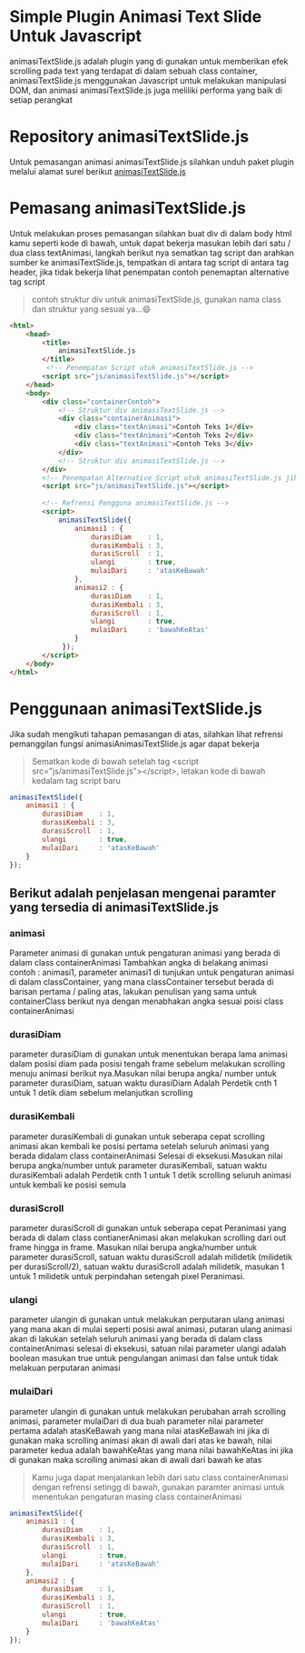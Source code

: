 # Simple Plugin Animasi Text Slide Untuk Javascript

animasiTextSlide.js adalah plugin yang di gunakan untuk memberikan efek scrolling pada text yang terdapat di dalam sebuah class container, animasiTextSlide.js menggunakan Javascript untuk melakukan manipulasi DOM, dan animasi animasiTextSlide.js juga meliliki performa yang baik di setiap perangkat


# Repository animasiTextSlide.js

Untuk pemasangan animasi animasiTextSlide.js silahkan unduh paket plugin melalui alamat surel berikut [animasiTextSlide.js](https://github.com/Septian-tri/animasiTextSlide.git)

# Pemasang animasiTextSlide.js

Untuk melakukan proses pemasangan silahkan buat div di dalam body html kamu seperti kode di bawah,
untuk dapat bekerja masukan lebih dari satu / dua class textAnimasi, langkah berikut nya sematkan tag script dan arahkan sumber ke animasiTextSlide.js, tempatkan di antara tag script di antara tag header, jika tidak bekerja lihat penempatan contoh penemaptan alternative tag script 

>contoh struktur div untuk animasiTextSlide.js, gunakan nama class dan struktur yang sesuai ya...&#128516;
```html
<html>
    <head>
        <title>
            animasiTextSlide.js
        </title>
         <!-- Penempatan Script utuk animasiTextSlide.js -->
        <script src="js/animasiTextSlide.js"></script>
    </head>
    <body>
        <div class="containerContoh">
            <!-- Struktur div animasiTextSlide.js -->
            <div class="containerAnimasi">
                <div class="textAnimasi">Contoh Teks 1</div>
                <div class="textAnimasi">Contoh Teks 2</div>
                <div class="textAnimasi">Contoh Teks 3</div>
            </div>
            <!-- Struktur div animasiTextSlide.js -->
        </div>
        <!-- Penempatan Alternative Script utuk animasiTextSlide.js jika tidak bekerja -->
        <script src="js/animasiTextSlide.js"></script>
        
        <!-- Refrensi Pengguna animasiTextSlide.js -->
        <script>
            animasiTextSlide({
                animasi1 : {
                    durasiDiam    : 1,
                    durasiKembali : 3,
                    durasiScroll  : 1,
                    ulangi        : true,
                    mulaiDari     : 'atasKeBawah'
                },
                animasi2 : {
                    durasiDiam    : 1,
                    durasiKembali : 3,
                    durasiScroll  : 1,
                    ulangi        : true,
                    mulaiDari     : 'bawahKeAtas'
                }
             });
        </script>
    </body>
</html>
```

# Penggunaan animasiTextSlide.js

Jika sudah mengikuti tahapan pemasangan di atas, silahkan lihat refrensi pemanggilan fungsi animasiAnimasiTextSlide.js agar dapat bekerja

>Sematkan kode di bawah setelah tag &#60;script src="js/animasiTextSlide.js"&#62;&#60;/script&#62;, letakan kode di bawah kedalam tag script baru

```js
animasiTextSlide({
    animasi1 : {
        durasiDiam    : 1,
        durasiKembali : 3,
        durasiScroll  : 1,
        ulangi        : true,
        mulaiDari     : 'atasKeBawah'
    }
});
```

## Berikut adalah penjelasan mengenai paramter yang tersedia di animasiTextSlide.js

### animasi
Parameter animasi di gunakan untuk pengaturan animasi yang berada di dalam class containerAnimasi Tambahkan angka di belakang animasi contoh : animasi1, parameter animasi1 di tunjukan untuk pengaturan animasi di dalam classContainer, yang mana classContainer tersebut berada di barisan pertama / paling atas, lakukan penulisan yang sama untuk containerClass berikut nya dengan menabhakan angka sesuai poisi class containerAnimasi

### durasiDiam
parameter durasiDiam di gunakan untuk menentukan berapa lama animasi dalam posisi diam pada posisi tengah frame
sebelum melakukan scrolling menuju animasi berikut nya.Masukan nilai berupa angka/ number untuk parameter durasiDiam, satuan waktu durasiDiam Adalah Perdetik cnth 1 untuk 1 detik diam sebelum melanjutkan scrolling

### durasiKembali 
parameter durasiKembali di gunakan untuk seberapa cepat scrolling animasi akan kembali ke posisi pertama 
setelah seluruh animasi yang berada didalam class containerAnimasi Selesai di eksekusi.Masukan nilai berupa angka/number untuk parameter durasiKembali, satuan waktu durasiKembali adalah  Perdetik cnth 1 untuk 1 detik scrolling seluruh animasi untuk kembali ke posisi semula

### durasiScroll 
parameter durasiScroll di gunakan untuk seberapa cepat Peranimasi yang berada di dalam class contianerAnimasi akan melakukan scrolling dari out frame hingga in frame. Masukan nilai berupa angka/number untuk parameter durasiScroll, satuan waktu durasiScroll adalah milidetik (milidetik per durasiScroll/2), satuan waktu durasiScroll adalah milidetik, masukan 1 untuk 1 milidetik untuk perpindahan setengah pixel Peranimasi.
        
### ulangi 
parameter ulangin di gunakan untuk melakukan perputaran ulang animasi yang mana akan di mulai seperti posisi awal animasi,  putaran ulang animasi akan di lakukan setelah seluruh animasi yang berada di dalam class containerAnimasi selesai di eksekusi, satuan nilai parameter ulangi adalah boolean masukan true untuk pengulangan animasi dan false untuk tidak melakuan perputaran animasi

### mulaiDari 
parameter ulangin di gunakan untuk melakukan perubahan arrah scrolling animasi, parameter mulaiDari di dua buah parameter nilai parameter pertama adalah atasKeBawah yang mana nilai atasKeBawah ini jika di gunakan maka scrolling animasi akan di awali dari atas ke bawah, nilai parameter kedua adalah bawahKeAtas yang mana nilai bawahKeAtas ini jika di gunakan maka scrolling animasi akan di awali dari bawah ke atas

>Kamu juga dapat menjalankan lebih dari satu class containerAnimasi dengan refrensi setingg di bawah, gunakan paramter animasi untuk menentukan pengaturan masing class containerAnimasi
```js
animasiTextSlide({
    animasi1 : {
        durasiDiam    : 1,
        durasiKembali : 3,
        durasiScroll  : 1,
        ulangi        : true,
        mulaiDari     : 'atasKeBawah'
    },
    animasi2 : {
        durasiDiam    : 1,
        durasiKembali : 3,
        durasiScroll  : 1,
        ulangi        : true,
        mulaiDari     : 'bawahKeAtas'
    }
});
```